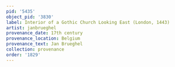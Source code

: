 ```yaml
---
pid: '5435'
object_pid: '3830'
label: Interior of a Gothic Church Looking East (London, 1443)
artist: janbrueghel
provenance_date: 17th century
provenance_location: Belgium
provenance_text: Jan Brueghel
collection: provenance
order: '1829'
---
```

